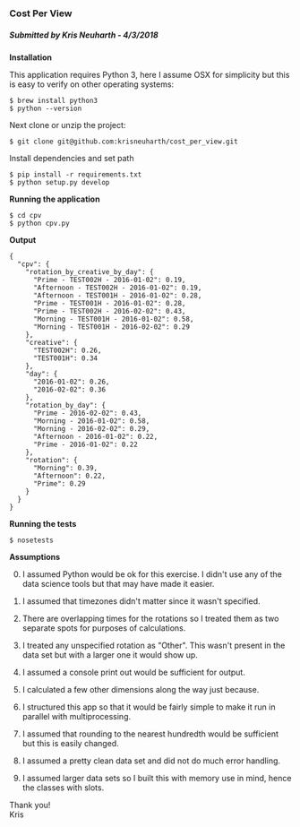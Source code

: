 ### Cost Per View

##### Submitted by Kris Neuharth - 4/3/2018

**Installation**

This application requires Python 3, here I assume OSX for simplicity but this is easy to verify on other operating systems:

    $ brew install python3
    $ python --version


Next clone or unzip the project:
    
    $ git clone git@github.com:krisneuharth/cost_per_view.git
 
Install dependencies and set path
    
    $ pip install -r requirements.txt
    $ python setup.py develop


**Running the application**

    $ cd cpv
    $ python cpv.py
    

**Output**

    {
      "cpv": {
        "rotation_by_creative_by_day": {
          "Prime - TEST002H - 2016-01-02": 0.19,
          "Afternoon - TEST002H - 2016-01-02": 0.19,
          "Afternoon - TEST001H - 2016-01-02": 0.28,
          "Prime - TEST001H - 2016-01-02": 0.28,
          "Prime - TEST002H - 2016-02-02": 0.43,
          "Morning - TEST001H - 2016-01-02": 0.58,
          "Morning - TEST001H - 2016-02-02": 0.29
        },
        "creative": {
          "TEST002H": 0.26,
          "TEST001H": 0.34
        },
        "day": {
          "2016-01-02": 0.26,
          "2016-02-02": 0.36
        },
        "rotation_by_day": {
          "Prime - 2016-02-02": 0.43,
          "Morning - 2016-01-02": 0.58,
          "Morning - 2016-02-02": 0.29,
          "Afternoon - 2016-01-02": 0.22,
          "Prime - 2016-01-02": 0.22
        },
        "rotation": {
          "Morning": 0.39,
          "Afternoon": 0.22,
          "Prime": 0.29
        }
      }
    }

**Running the tests**

    $ nosetests

**Assumptions**

0) I assumed Python would be ok for this exercise. I didn't use any of the data science tools but that may have made it easier.

1) I assumed that timezones didn't matter since it wasn't specified.

2) There are overlapping times for the rotations so I treated them as two separate spots for purposes of calculations.     

3) I treated any unspecified rotation as "Other". This wasn't present in the data set but with a larger one it would show up.

4) I assumed a console print out would be sufficient for output.

5) I calculated a few other dimensions along the way just because.

6) I structured this app so that it would be fairly simple to make it run in parallel
with multiprocessing.

7) I assumed that rounding to the nearest hundredth would be sufficient but this is easily changed.

8) I assumed a pretty clean data set and did not do much error handling.

9) I assumed larger data sets so I built this with memory use in mind, hence the classes with slots.




Thank you!
<br/>
Kris
